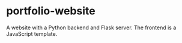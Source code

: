 # portfolio-website
A website with a Python backend and Flask server. The frontend is a JavaScript template.